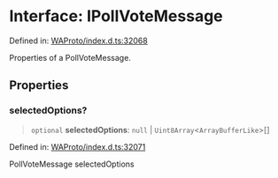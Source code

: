 # Interface: IPollVoteMessage

Defined in: [WAProto/index.d.ts:32068](https://github.com/Fokusdotid/bail/blob/fcd0cec6f26de1fb545eb2e03fa5c63fbad99d3d/WAProto/index.d.ts#L32068)

Properties of a PollVoteMessage.

## Properties

### selectedOptions?

> `optional` **selectedOptions**: `null` \| `Uint8Array`\<`ArrayBufferLike`\>[]

Defined in: [WAProto/index.d.ts:32071](https://github.com/Fokusdotid/bail/blob/fcd0cec6f26de1fb545eb2e03fa5c63fbad99d3d/WAProto/index.d.ts#L32071)

PollVoteMessage selectedOptions
